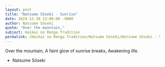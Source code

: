 ```yaml
---
layout: post
title: "Natsume Sōseki - Sunrise"
date: 2024-12-30 12:00:00 -0000
author: Natsume Sōseki
quote: "Over the mountain,"
subject: Haikai no Renga Tradition
permalink: /Haikai no Renga Tradition/Natsume Sōseki/Natsume Sōseki - Sunrise
---
```


Over the mountain,
A faint glow of sunrise breaks,
Awakening life.

- Natsume Sōseki
